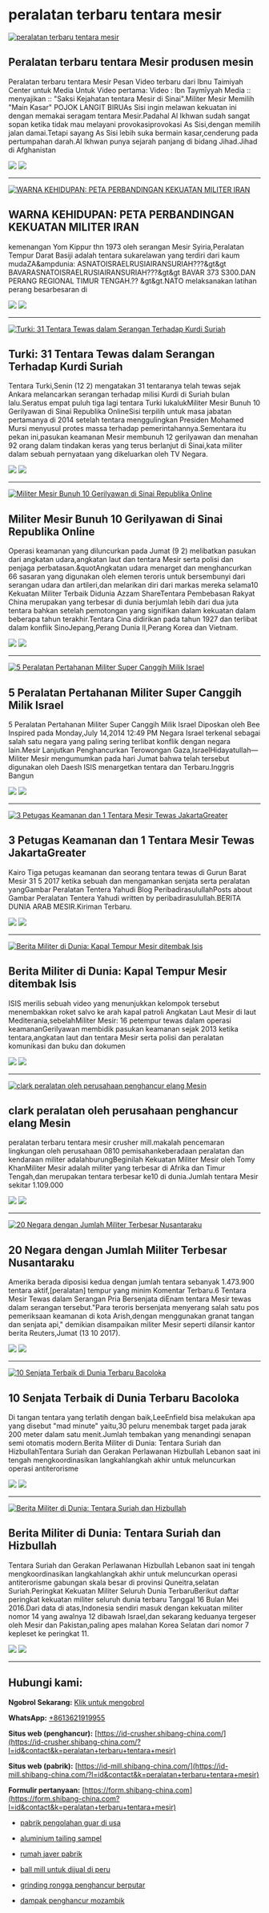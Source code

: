 # peralatan terbaru tentara mesir

<a href="https://swt.shibang-china.com/?l=id&img&k=peralatan+terbaru+tentara+mesir" target="_blank">![peralatan terbaru tentara mesir](http://static.shibang-china.com/all-800x300/1422.jpg)</a>

## Peralatan terbaru tentara Mesir produsen mesin
Peralatan terbaru tentara Mesir Pesan Video terbaru dari Ibnu Taimiyah Center untuk Media Untuk Video pertama: Video : Ibn Taymīyyah Media :: menyajikan :: "Saksi Kejahatan tentara Mesir di Sinai".Militer Mesir Memilih "Main Kasar" POJOK LANGIT BIRUAs Sisi ingin melawan kekuatan ini dengan memakai seragam tentara Mesir.Padahal Al Ikhwan sudah sangat sopan ketika tidak mau melayani provokasiprovokasi As Sisi,dengan memilih jalan damai.Tetapi sayang As Sisi lebih suka bermain kasar,cenderung pada pertumpahan darah.Al Ikhwan punya sejarah panjang di bidang Jihad.Jihad di Afghanistan


<a href="https://whatsapp.shibangsoft.com/WhatsApp.php" target="_blank" title="WhatsApp">![](http://static.shibang-china.com/icon/whatsapp.png)</a> <a href="https://swt.shibang-china.com/?l=id&icon&k=peralatan+terbaru+tentara+mesir" target="_blank">![](http://static.shibang-china.com/icon/chat-id.png)</a>

---

<a href="https://swt.shibang-china.com/?l=id&img&k=peralatan+terbaru+tentara+mesir" target="_blank">![WARNA KEHIDUPAN: PETA PERBANDINGAN KEKUATAN MILITER IRAN](http://static.shibang-china.com/all-800x300/86.jpg)</a>

## WARNA KEHIDUPAN: PETA PERBANDINGAN KEKUATAN MILITER IRAN
kemenangan Yom Kippur thn 1973 oleh serangan Mesir Syiria,Peralatan Tempur Darat Basiji adalah tentara sukarelawan yang terdiri dari kaum mudaZA&ampdunia: ASNATOISRAELRUSIAIRANSURIAH???&gt&gt BAVARASNATOISRAELRUSIAIRANSURIAH???&gt&gt BAVAR 373 S300.DAN PERANG REGIONAL TIMUR TENGAH.?? &gt&gt.NATO melaksanakan latihan perang besarbesaran di


<a href="https://whatsapp.shibangsoft.com/WhatsApp.php" target="_blank" title="WhatsApp">![](http://static.shibang-china.com/icon/whatsapp.png)</a> <a href="https://swt.shibang-china.com/?l=id&icon&k=peralatan+terbaru+tentara+mesir" target="_blank">![](http://static.shibang-china.com/icon/chat-id.png)</a>

---

<a href="https://swt.shibang-china.com/?l=id&img&k=peralatan+terbaru+tentara+mesir" target="_blank">![Turki: 31 Tentara Tewas dalam Serangan Terhadap Kurdi Suriah](http://static.shibang-china.com/all-800x300/829.jpg)</a>

## Turki: 31 Tentara Tewas dalam Serangan Terhadap Kurdi Suriah
Tentara Turki,Senin (12 2) mengatakan 31 tentaranya telah tewas sejak Ankara melancarkan serangan terhadap milisi Kurdi di Suriah bulan lalu.Seratus empat puluh tiga lagi tentara Turki lukalukMiliter Mesir Bunuh 10 Gerilyawan di Sinai Republika OnlineSisi terpilih untuk masa jabatan pertamanya di 2014 setelah tentara menggulingkan Presiden Mohamed Mursi menyusul protes massa terhadap pemerintahannya.Sementara itu pekan ini,pasukan keamanan Mesir membunuh 12 gerilyawan dan menahan 92 orang dalam tindakan keras yang terus berlanjut di Sinai,kata militer dalam sebuah pernyataan yang dikeluarkan oleh TV Negara.


<a href="https://whatsapp.shibangsoft.com/WhatsApp.php" target="_blank" title="WhatsApp">![](http://static.shibang-china.com/icon/whatsapp.png)</a> <a href="https://swt.shibang-china.com/?l=id&icon&k=peralatan+terbaru+tentara+mesir" target="_blank">![](http://static.shibang-china.com/icon/chat-id.png)</a>

---

<a href="https://swt.shibang-china.com/?l=id&img&k=peralatan+terbaru+tentara+mesir" target="_blank">![Militer Mesir Bunuh 10 Gerilyawan di Sinai Republika Online](http://static.shibang-china.com/all-800x300/602.jpg)</a>

## Militer Mesir Bunuh 10 Gerilyawan di Sinai Republika Online
Operasi keamanan yang diluncurkan pada Jumat (9 2) melibatkan pasukan dari angkatan udara,angkatan laut dan tentara Mesir serta polisi dan penjaga perbatasan.&quotAngkatan udara menarget dan menghancurkan 66 sasaran yang digunakan oleh elemen teroris untuk bersembunyi dari serangan udara dan artileri,dan melarikan diri dari markas mereka selama10 Kekuatan Militer Terbaik Didunia Azzam ShareTentara Pembebasan Rakyat China merupakan yang terbesar di dunia berjumlah lebih dari dua juta tentara bahkan setelah pemotongan yang signifikan dalam kekuatan dalam beberapa tahun terakhir.Tentara Cina didirikan pada tahun 1927 dan terlibat dalam konflik SinoJepang,Perang Dunia II,Perang Korea dan Vietnam.


<a href="https://whatsapp.shibangsoft.com/WhatsApp.php" target="_blank" title="WhatsApp">![](http://static.shibang-china.com/icon/whatsapp.png)</a> <a href="https://swt.shibang-china.com/?l=id&icon&k=peralatan+terbaru+tentara+mesir" target="_blank">![](http://static.shibang-china.com/icon/chat-id.png)</a>

---

<a href="https://swt.shibang-china.com/?l=id&img&k=peralatan+terbaru+tentara+mesir" target="_blank">![5 Peralatan Pertahanan Militer Super Canggih Milik Israel](http://static.shibang-china.com/all-800x300/363.jpg)</a>

## 5 Peralatan Pertahanan Militer Super Canggih Milik Israel
5 Peralatan Pertahanan Militer Super Canggih Milik Israel Diposkan oleh Bee Inspired pada Monday,July 14,2014 12:49 PM Negara Israel terkenal sebagai salah satu negara yang paling sering terlibat konflik dengan negara lain.Mesir Lanjutkan Penghancurkan Terowongan Gaza,IsraelHidayatullah—Militer Mesir mengumumkan pada hari Jumat bahwa telah tersebut digunakan oleh Daesh ISIS menargetkan tentara dan Terbaru.Inggris Bangun


<a href="https://whatsapp.shibangsoft.com/WhatsApp.php" target="_blank" title="WhatsApp">![](http://static.shibang-china.com/icon/whatsapp.png)</a> <a href="https://swt.shibang-china.com/?l=id&icon&k=peralatan+terbaru+tentara+mesir" target="_blank">![](http://static.shibang-china.com/icon/chat-id.png)</a>

---

<a href="https://swt.shibang-china.com/?l=id&img&k=peralatan+terbaru+tentara+mesir" target="_blank">![3 Petugas Keamanan dan 1 Tentara Mesir Tewas JakartaGreater](http://static.shibang-china.com/all-800x300/1338.jpg)</a>

## 3 Petugas Keamanan dan 1 Tentara Mesir Tewas JakartaGreater
Kairo Tiga petugas keamanan dan seorang tentara tewas di Gurun Barat Mesir 31 5 2017 ketika sebuah dan mengamankan senjata serta peralatan yangGambar Peralatan Tentera Yahudi Blog PeribadirasulullahPosts about Gambar Peralatan Tentera Yahudi written by peribadirasulullah.BERITA DUNIA ARAB MESIR.Kiriman Terbaru.


<a href="https://whatsapp.shibangsoft.com/WhatsApp.php" target="_blank" title="WhatsApp">![](http://static.shibang-china.com/icon/whatsapp.png)</a> <a href="https://swt.shibang-china.com/?l=id&icon&k=peralatan+terbaru+tentara+mesir" target="_blank">![](http://static.shibang-china.com/icon/chat-id.png)</a>

---

<a href="https://swt.shibang-china.com/?l=id&img&k=peralatan+terbaru+tentara+mesir" target="_blank">![Berita Militer di Dunia: Kapal Tempur Mesir ditembak Isis](http://static.shibang-china.com/all-800x300/143.jpg)</a>

## Berita Militer di Dunia: Kapal Tempur Mesir ditembak Isis
ISIS merilis sebuah video yang menunjukkan kelompok tersebut menembakkan roket salvo ke arah kapal patroli Angkatan Laut Mesir di laut Mediterania,sebelahMiliter Mesir: 16 petempur tewas dalam operasi keamananGerilyawan membidik pasukan keamanan sejak 2013 ketika tentara,angkatan laut dan tentara Mesir serta polisi dan peralatan komunikasi dan buku dan dokumen


<a href="https://whatsapp.shibangsoft.com/WhatsApp.php" target="_blank" title="WhatsApp">![](http://static.shibang-china.com/icon/whatsapp.png)</a> <a href="https://swt.shibang-china.com/?l=id&icon&k=peralatan+terbaru+tentara+mesir" target="_blank">![](http://static.shibang-china.com/icon/chat-id.png)</a>

---

<a href="https://swt.shibang-china.com/?l=id&img&k=peralatan+terbaru+tentara+mesir" target="_blank">![clark peralatan oleh perusahaan penghancur elang Mesin](http://static.shibang-china.com/all-800x300/963.jpg)</a>

## clark peralatan oleh perusahaan penghancur elang Mesin
peralatan terbaru tentara mesir crusher mill.makalah pencemaran lingkungan oleh perusahaan 0810 pemisahankeberadaan peralatan dan kendaraan militer adalahburungBeginilah Kekuatan Militer Mesir oleh Tomy KhanMiliter Mesir adalah militer yang terbesar di Afrika dan Timur Tengah,dan merupakan tentara terbesar ke10 di dunia.Jumlah tentara Mesir sekitar 1.109.000


<a href="https://whatsapp.shibangsoft.com/WhatsApp.php" target="_blank" title="WhatsApp">![](http://static.shibang-china.com/icon/whatsapp.png)</a> <a href="https://swt.shibang-china.com/?l=id&icon&k=peralatan+terbaru+tentara+mesir" target="_blank">![](http://static.shibang-china.com/icon/chat-id.png)</a>

---

<a href="https://swt.shibang-china.com/?l=id&img&k=peralatan+terbaru+tentara+mesir" target="_blank">![20 Negara dengan Jumlah Militer Terbesar Nusantaraku](http://static.shibang-china.com/all-800x300/1368.jpg)</a>

## 20 Negara dengan Jumlah Militer Terbesar Nusantaraku
Amerika berada diposisi kedua dengan jumlah tentara sebanyak 1.473.900 tentara aktif,[peralatan] tempur yang minim Komentar Terbaru.6 Tentara Mesir Tewas dalam Serangan Pria Bersenjata diEnam tentara Mesir tewas dalam serangan tersebut."Para teroris bersenjata menyerang salah satu pos pemeriksaan keamanan di kota Arish,dengan menggunakan granat tangan dan senjata api," demikian disampaikan militer Mesir seperti dilansir kantor berita Reuters,Jumat (13 10 2017).


<a href="https://whatsapp.shibangsoft.com/WhatsApp.php" target="_blank" title="WhatsApp">![](http://static.shibang-china.com/icon/whatsapp.png)</a> <a href="https://swt.shibang-china.com/?l=id&icon&k=peralatan+terbaru+tentara+mesir" target="_blank">![](http://static.shibang-china.com/icon/chat-id.png)</a>

---

<a href="https://swt.shibang-china.com/?l=id&img&k=peralatan+terbaru+tentara+mesir" target="_blank">![10 Senjata Terbaik di Dunia Terbaru Bacoloka](http://static.shibang-china.com/all-800x300/1139.jpg)</a>

## 10 Senjata Terbaik di Dunia Terbaru Bacoloka
Di tangan tentara yang terlatih dengan baik,LeeEnfield bisa melakukan apa yang disebut "mad minute" yaitu,30 peluru menembak target pada jarak 200 meter dalam satu menit.Jumlah tembakan yang menandingi senapan semi otomatis modern.Berita Militer di Dunia: Tentara Suriah dan HizbullahTentara Suriah dan Gerakan Perlawanan Hizbullah Lebanon saat ini tengah mengkoordinasikan langkahlangkah akhir untuk meluncurkan operasi antiterorisme


<a href="https://whatsapp.shibangsoft.com/WhatsApp.php" target="_blank" title="WhatsApp">![](http://static.shibang-china.com/icon/whatsapp.png)</a> <a href="https://swt.shibang-china.com/?l=id&icon&k=peralatan+terbaru+tentara+mesir" target="_blank">![](http://static.shibang-china.com/icon/chat-id.png)</a>

---

<a href="https://swt.shibang-china.com/?l=id&img&k=peralatan+terbaru+tentara+mesir" target="_blank">![Berita Militer di Dunia: Tentara Suriah dan Hizbullah](http://static.shibang-china.com/all-800x300/950.jpg)</a>

## Berita Militer di Dunia: Tentara Suriah dan Hizbullah
Tentara Suriah dan Gerakan Perlawanan Hizbullah Lebanon saat ini tengah mengkoordinasikan langkahlangkah akhir untuk meluncurkan operasi antiterorisme gabungan skala besar di provinsi Quneitra,selatan Suriah.Peringkat Kekuatan Militer Seluruh Dunia TerbaruBerikut daftar peringkat kekuatan militer seluruh dunia terbaru Tanggal 16 Bulan Mei 2016.Dari data di atas,Indonesia sendiri masuk dengan kekuatan militer nomor 14 yang awalnya 12 dibawah Israel,dan sekarang keduanya tergeser oleh Mesir dan Pakistan,paling apes malahan Korea Selatan dari nomor 7 kepleset ke peringkat 11.


<a href="https://whatsapp.shibangsoft.com/WhatsApp.php" target="_blank" title="WhatsApp">![](http://static.shibang-china.com/icon/whatsapp.png)</a> <a href="https://swt.shibang-china.com/?l=id&icon&k=peralatan+terbaru+tentara+mesir" target="_blank">![](http://static.shibang-china.com/icon/chat-id.png)</a>

---
## Hubungi kami:

**Ngobrol Sekarang:** [Klik untuk mengobrol](https://swt.shibang-china.com?l=id&contact&k=peralatan+terbaru+tentara+mesir)

**WhatsApp:**  [+8613621919955](https://whatsapp.shibangsoft.com/WhatsApp.php)

**Situs web (penghancur):** [https://id-crusher.shibang-china.com/](https://id-crusher.shibang-china.com/?l=id&contact&k=peralatan+terbaru+tentara+mesir)

**Situs web (pabrik):** [https://id-mill.shibang-china.com/](https://id-mill.shibang-china.com/?l=id&contact&k=peralatan+terbaru+tentara+mesir)

**Formulir pertanyaan:** [https://form.shibang-china.com](https://form.shibang-china.com?l=id&contact&k=peralatan+terbaru+tentara+mesir)

* [pabrik pengolahan guar di usa](../42/pabrik%20pengolahan%20guar%20di%20usa.md)

* [aluminium tailing sampel](../48/aluminium%20tailing%20sampel.md)

* [rumah javer pabrik](../49/rumah%20javer%20pabrik.md)

* [ball mill untuk dijual di peru](../41/ball%20mill%20untuk%20dijual%20di%20peru.md)

* [grinding rongga penghancur berputar](../46/grinding%20rongga%20penghancur%20berputar.md)

* [dampak penghancur mozambik](../42/dampak%20penghancur%20mozambik.md)